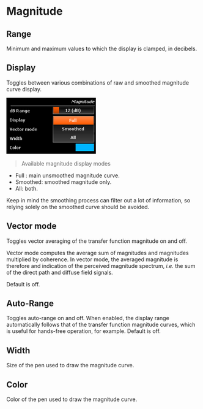 # Magnitude

## Range
Minimum and maximum values to which the display is clamped, in decibels.

## Display
Toggles between various combinations of raw and smoothed magnitude curve display.

![](include/Magnitude_Display.png)

> Available magnitude display modes

* Full : main unsmoothed magnitude curve.
* Smoothed: smoothed magnitude only.
* All: both.

Keep in mind the smoothing process can filter out a lot of information, so relying solely on the smoothed curve should be avoided.

## Vector mode
Toggles vector averaging of the transfer function magnitude on and off.

Vector mode computes the average sum of magnitudes and magnitudes multiplied by coherence. 
In vector mode, the averaged magnitude is therefore and indication of the perceived magnitude spectrum, <i>i.e.</i> the sum of the direct path and diffuse field signals.

Default is off.

## Auto-Range
Toggles auto-range on and off. 
When enabled, the display range automatically follows that of the transfer function magnitude curves, which is useful for hands-free operation, for example. 
Default is off.

## Width
Size of the pen used to draw the magnitude curve.

## Color
Color of the pen used to draw the magnitude curve.


